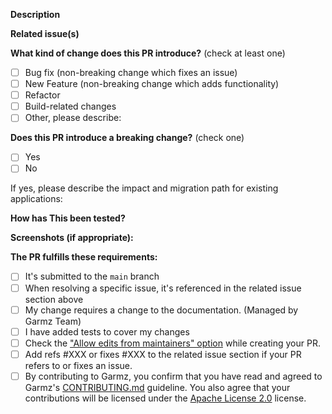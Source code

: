 <!--
Please make sure to read the Contribution Guidelines:
https://github.com/garmzlabs/garmz/blob/main/CONTRIBUTING.md
-->

<!-- PULL REQUEST TEMPLATE -->

**Description**

<!--- Describe your changes in detail -->

**Related issue(s)**

<!--- Please link to the issue here: -->
<!--- This project only accepts pull requests related to open issues -->
<!--- If suggesting a new feature or change, please discuss it in an issue first -->
<!--- If fixing a bug, there should be an issue describing it with steps to reproduce -->

**What kind of change does this PR introduce?** (check at least one)

<!-- (Update "[ ]" to "[x]" to check a box) -->

- [ ] Bug fix (non-breaking change which fixes an issue)
- [ ] New Feature (non-breaking change which adds functionality)
- [ ] Refactor
- [ ] Build-related changes
- [ ] Other, please describe:

**Does this PR introduce a breaking change?** (check one)

- [ ] Yes
- [ ] No

If yes, please describe the impact and migration path for existing applications:

**How has This been tested?**

<!--- Please describe how you tested your changes. -->
<!--- Include details of your testing environment, and the tests you ran to -->
<!--- see how your change affects other areas of the code, etc. -->

**Screenshots (if appropriate):**

**The PR fulfills these requirements:**

<!--- If you're unsure about any of these, don't hesitate to ask. We're here to help! -->

- [ ] It's submitted to the `main` branch
- [ ] When resolving a specific issue, it's referenced in the related issue section above
- [ ] My change requires a change to the documentation. (Managed by Garmz Team)
- [ ] I have added tests to cover my changes
- [ ] Check the ["Allow edits from maintainers" option](https://docs.github.com/en/pull-requests/collaborating-with-pull-requests/working-with-forks/allowing-changes-to-a-pull-request-branch-created-from-a-fork) while creating your PR.
- [ ] Add refs #XXX or fixes #XXX to the related issue section if your PR refers to or fixes an issue.
- [ ] By contributing to Garmz, you confirm that you have read and agreed to Garmz's [CONTRIBUTING.md](https://github.com/garmzlabs/garmz/blob/main/CONTRIBUTING.md) guideline. You also agree that your contributions will be licensed under the [Apache License 2.0](https://github.com/garmzlabs/garmz/blob/main/License) license.

